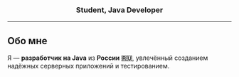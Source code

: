 <h3 align="center"> Student, Java Developer </h3>

---

## Обо мне  
Я — **разработчик на Java** из **России 🇷🇺**, увлечённый созданием надёжных серверных приложений и тестированием.  
